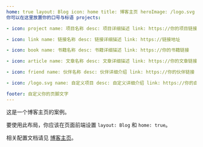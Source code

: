 ```yaml
---
home: true layout: Blog icon: home title: 博客主页 heroImage: /logo.svg heroText: 你博客的名称 heroFullScreen: true tagline:
你可以在这里放置你的口号与标语 projects:

- icon: project name: 项目名称 desc: 项目详细描述 link: https://你的项目链接

- icon: link name: 链接名称 desc: 链接详细描述 link: https://链接地址

- icon: book name: 书籍名称 desc: 书籍详细描述 link: https://你的书籍链接

- icon: article name: 文章名称 desc: 文章详细描述 link: https://你的文章链接

- icon: friend name: 伙伴名称 desc: 伙伴详细介绍 link: https://你的伙伴链接

- icon: /logo.svg name: 自定义项目 desc: 自定义详细介绍 link: https://你的自定义链接

footer: 自定义你的页脚文字
---
```


这是一个博客主页的案例。

要使用此布局，你应该在页面前端设置 `layout: Blog` 和 `home: true`。

相关配置文档请见 [博客主页](https://vuepress-theme-hope.github.io/v2/zh/guide/blog/home/)。
